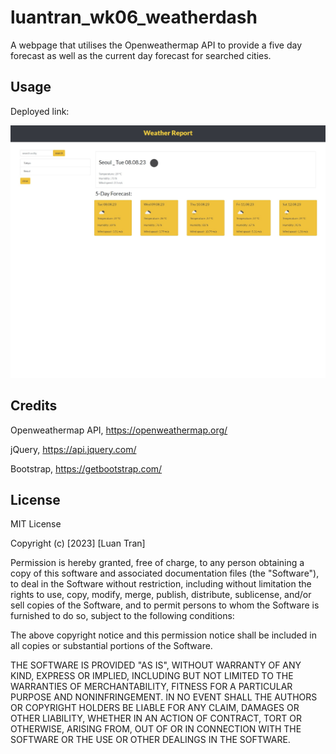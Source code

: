 # luantran_wk06_weatherdash
A webpage that utilises the Openweathermap API to provide a five day forecast as well as the current day forecast for searched cities.

## Usage

Deployed link: 

![website's appearance and functionality preview](assets/screenshot.jpg)

## Credits

Openweathermap API, https://openweathermap.org/

jQuery, https://api.jquery.com/

Bootstrap, https://getbootstrap.com/

## License

MIT License

Copyright (c) [2023] [Luan Tran]

Permission is hereby granted, free of charge, to any person obtaining a copy
of this software and associated documentation files (the "Software"), to deal
in the Software without restriction, including without limitation the rights
to use, copy, modify, merge, publish, distribute, sublicense, and/or sell
copies of the Software, and to permit persons to whom the Software is
furnished to do so, subject to the following conditions:

The above copyright notice and this permission notice shall be included in all
copies or substantial portions of the Software.

THE SOFTWARE IS PROVIDED "AS IS", WITHOUT WARRANTY OF ANY KIND, EXPRESS OR
IMPLIED, INCLUDING BUT NOT LIMITED TO THE WARRANTIES OF MERCHANTABILITY,
FITNESS FOR A PARTICULAR PURPOSE AND NONINFRINGEMENT. IN NO EVENT SHALL THE
AUTHORS OR COPYRIGHT HOLDERS BE LIABLE FOR ANY CLAIM, DAMAGES OR OTHER
LIABILITY, WHETHER IN AN ACTION OF CONTRACT, TORT OR OTHERWISE, ARISING FROM,
OUT OF OR IN CONNECTION WITH THE SOFTWARE OR THE USE OR OTHER DEALINGS IN THE
SOFTWARE.
